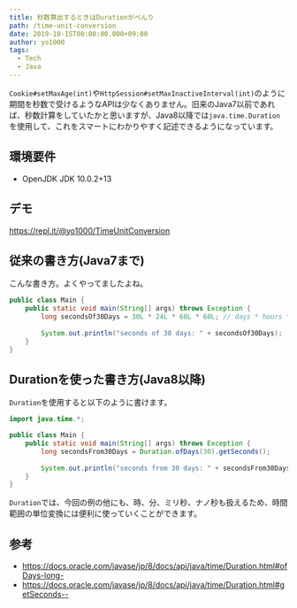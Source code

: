 ```yaml
---
title: 秒数算出するときはDurationがべんり
path: /time-unit-conversion
date: 2019-10-15T00:00:00.000+09:00
author: yo1000
tags:
  - Tech
  - Java
---
```


`Cookie#setMaxAge(int)`や`HttpSession#setMaxInactiveInterval(int)`のように期間を秒数で受けるようなAPIは少なくありません。旧来のJava7以前であれば、秒数計算をしていたかと思いますが、Java8以降では`java.time.Duration`を使用して、これをスマートにわかりやすく記述できるようになっています。


## 環境要件
- OpenJDK JDK 10.0.2+13


## デモ
https://repl.it/@yo1000/TimeUnitConversion


## 従来の書き方(Java7まで)
こんな書き方。よくやってましたよね。

```java
public class Main {
    public static void main(String[] args) throws Exception {
        long secondsOf30Days = 30L * 24L * 60L * 60L; // days * hours * mins * secs
        
        System.out.println("seconds of 30 days: " + secondsOf30Days);
    }
}
```


## Durationを使った書き方(Java8以降)
`Duration`を使用すると以下のように書けます。

```java
import java.time.*;

public class Main {
    public static void main(String[] args) throws Exception {
        long secondsFrom30Days = Duration.ofDays(30).getSeconds();
        
        System.out.println("seconds from 30 days: " + secondsFrom30Days);
    }
}
```

`Duration`では、今回の例の他にも、時、分、ミリ秒、ナノ秒も扱えるため、時間範囲の単位変換には便利に使っていくことができます。


## 参考
- https://docs.oracle.com/javase/jp/8/docs/api/java/time/Duration.html#ofDays-long-
- https://docs.oracle.com/javase/jp/8/docs/api/java/time/Duration.html#getSeconds--

